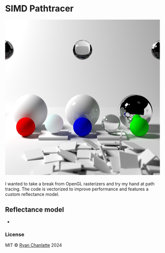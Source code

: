 # SIMD Pathtracer
![Spheres drawn on a blue-white background](./README-RESOURCES/pathtrace.jpg)
<br />
<br />
I wanted to take a break from OpenGL rasterizers and try my hand at path tracing.
The code is vectorized to improve performance and features a custom reflectance
model.

## Reflectance model
-

### License
MIT © [Ryan Chanlatte](https://github.com/rchanlatte95) 2024 